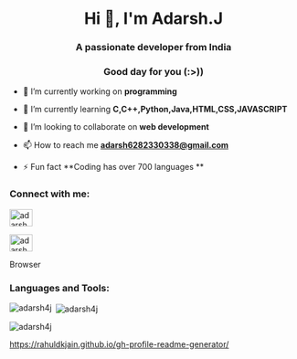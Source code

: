 
<h1 align="center">Hi 👋, I'm Adarsh.J</h1>

<h3 align="center">A passionate developer from India</h3>

<h3 align="center">Good day for you (:>))</h2>




- 🔭 I’m currently working on **programming**

- 🌱 I’m currently learning **C,C++,Python,Java,HTML,CSS,JAVASCRIPT**

- 👯 I’m looking to collaborate on **web development**

- 📫 How to reach me **adarsh6282330338@gmail.com**

- ⚡ Fun fact **Coding has over 700 languages **

<h3 align="left">Connect with me:</h3>

<p align="left">

<a href="https://fb.com/adarsh.j" target="blank"><img align="center" src="https://raw.githubusercontent.com/rahuldkjain/github-profile-readme-generator/master/src/images/icons/Social/facebook.svg" alt="adarsh" height="30" width="40" /></a>

<a href="https://instagram.com/adarsh_j_2382" target="blank"><img align="center" src="https://raw.githubusercontent.com/rahuldkjain/github-profile-readme-generator/master/src/images/icons/Social/instagram.svg" alt="adarsh_j_2382" height="30" width="40" /></a>

</p>
Browser
<a href="https://img.shields.io/badge/Google%20Chrome-4285F4?style=for-the-badge&logo=GoogleChrome&logoColor=white" target="blank"><img align="center"/></a>

<h3 align="left">Languages and Tools:</h3>



</p>

<p><img align="left" src="https://github-readme-stats.vercel.app/api/top-langs?username=adarsh4j&show_icons=true&locale=en&layout=compact" alt="adarsh4j" /></p>

<p>&nbsp;<img align="center" src="https://github-readme-stats.vercel.app/api?username=adarsh4j&show_icons=true&locale=en" alt="adarsh4j" /></p>

<p><img align="center" src="https://github-readme-streak-stats.herokuapp.com/?user=adarsh4j&" alt="adarsh4j" /></p>

https://rahuldkjain.github.io/gh-profile-readme-generator/

